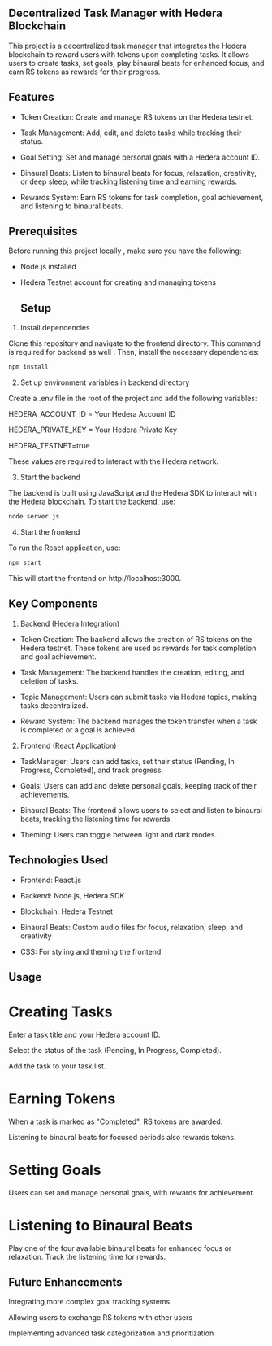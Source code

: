 ## Decentralized Task Manager with Hedera Blockchain

This project is a decentralized task manager that integrates the Hedera blockchain to reward users with tokens upon completing tasks. It allows users to create tasks, set goals, play binaural beats for enhanced focus, and earn RS tokens as rewards for their progress.

## Features

- Token Creation: Create and manage RS tokens on the Hedera testnet.

- Task Management: Add, edit, and delete tasks while tracking their status.

- Goal Setting: Set and manage personal goals with a Hedera account ID.

- Binaural Beats: Listen to binaural beats for focus, relaxation, creativity, or deep sleep, while tracking listening time and earning rewards.

- Rewards System: Earn RS tokens for task completion, goal achievement, and listening to binaural beats.

 ## Prerequisites

Before running this project locally , make sure you have the following:

- Node.js installed

- Hedera Testnet account for creating and managing tokens

  ## Setup
  
1. Install dependencies
   
Clone this repository and navigate to the frontend directory. This command is required for backend as well . Then, install the necessary dependencies:

```bash
npm install
```

2. Set up environment variables in backend directory
   
   
Create a .env file in the root of the project and add the following variables:


HEDERA_ACCOUNT_ID = Your Hedera Account ID

HEDERA_PRIVATE_KEY = Your Hedera Private Key

HEDERA_TESTNET=true


These values are required to interact with the Hedera network.


3. Start the backend
   
The backend is built using JavaScript and the Hedera SDK to interact with the Hedera blockchain. To start the backend, use:
```bash
node server.js
```

4. Start the frontend
   
To run the React application, use:
```bash
npm start
```
This will start the frontend on http://localhost:3000.

## Key Components
1. Backend (Hedera Integration)
   
- Token Creation: The backend allows the creation of RS tokens on the Hedera testnet. These tokens are used as rewards for task completion and goal achievement.

- Task Management: The backend handles the creation, editing, and deletion of tasks.

- Topic Management: Users can submit tasks via Hedera topics, making tasks decentralized.

- Reward System: The backend manages the token transfer when a task is completed or a goal is achieved.

2. Frontend (React Application)

- TaskManager: Users can add tasks, set their status (Pending, In Progress, Completed), and track progress.

- Goals: Users can add and delete personal goals, keeping track of their achievements.

- Binaural Beats: The frontend allows users to select and listen to binaural beats, tracking the listening time for rewards.

- Theming: Users can toggle between light and dark modes.

## Technologies Used

- Frontend: React.js

- Backend: Node.js, Hedera SDK

- Blockchain: Hedera Testnet

- Binaural Beats: Custom audio files for focus, relaxation, sleep, and creativity

- CSS: For styling and theming the frontend

## Usage


# Creating Tasks

Enter a task title and your Hedera account ID.

Select the status of the task (Pending, In Progress, Completed).

Add the task to your task list.

# Earning Tokens

When a task is marked as "Completed", RS tokens are awarded.

Listening to binaural beats for focused periods also rewards tokens.

# Setting Goals

Users can set and manage personal goals, with rewards for achievement.

# Listening to Binaural Beats

Play one of the four available binaural beats for enhanced focus or relaxation. Track the listening time for rewards.

## Future Enhancements

Integrating more complex goal tracking systems

Allowing users to exchange RS tokens with other users

Implementing advanced task categorization and prioritization
